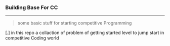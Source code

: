 ### Building Base For CC
----
> some basic stuff for starting competitive Programming

[.] in this repo a collaction of problem of getting started level to jump start in competitive Coding world 
